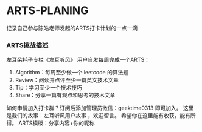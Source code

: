 # ARTS-PLANING
记录自己参与陈皓老师发起的ARTS打卡计划的一点一滴


### ARTS挑战描述

左耳朵耗子专栏《左耳听风》 用户自发每周完成一个ARTS：

1. Algorithm：每周至少做一个 leetcode 的算法题
2. Review：阅读并点评至少一篇英文技术文章
3. Tip：学习至少一个技术技巧
4. Share：分享一篇有观点和思考的技术文章

如何申请加入打卡群？订阅后添加管理员微信：geektime0313 即可加入。
这里是我们的故事：左耳听风用户故事 ，欢迎留言。
希望你在这里能有收获，能有所得。
ARTS模版：分享内容+你的昵称